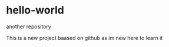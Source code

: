 # hello-world
another repository

This is a new project baased on github as im new here to learn it
